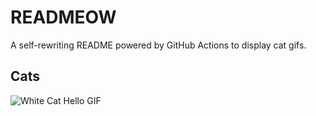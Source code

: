 # READMEOW

A self-rewriting README powered by GitHub Actions to display cat gifs.

## Cats

![White Cat Hello GIF](https://media3.giphy.com/media/v1.Y2lkPTlhY2QwMmRhOGk1eWNzdDJjNnpydGo0cmM2MWI5cmhoYmhtMjdiYnB3YWtoZnlvZyZlcD12MV9naWZzX3NlYXJjaCZjdD1n/vFKqnCdLPNOKc/200.gif)
